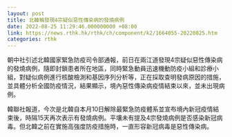 ```yaml
---
layout: post
title: 北韓稱發現4宗疑似惡性傳染病的發燒病例
date: 2022-08-25 11:29:46.000000000 +08:00
link: https://news.rthk.hk/rthk/ch/component/k2/1664055-20220825.htm
categories: rthk
---
```


朝中社引述北韓國家緊急防疫司令部通報，前日在兩江道發現4宗疑似惡性傳染病的發燒病例，隨即封鎖患者所在地區，同時緊急動員迅速機動防疫小組和診療小組，對疑似病例進行核酸檢測和基因序列分析等，正在採取查明發病原因的措施，並具體分析全國防疫情況，結果顯示，境內惡性傳染病疫情結束以來，並未出現病例。

韓聯社報道，今次是北韓自本月10日解除最緊急防疫體系並宣布境內新冠疫情結束後，時隔15天再次表示有發燒病例。平壤未有提及4宗發燒病例是否感染新冠病毒。但北韓之前在實施高強度防疫措施時，一直形容新冠病毒是惡性傳染病。
